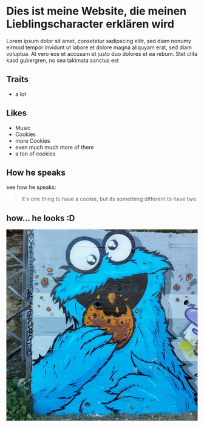 # Dies ist meine Website, die meinen Lieblingscharacter erklären wird

Lorem ipsum dolor sit amet, consetetur sadipscing elitr, sed diam nonumy eirmod tempor invidunt ut labore et dolore magna aliquyam erat, sed diam voluptua. At vero eos et accusam et justo duo dolores et ea rebum. Stet clita kasd gubergren, no sea takimata sanctus est

## Traits
* a lot

## Likes
* Music
* Cookies
* more Cookies
* even much much more of them
* a ton of cookies

## How he speaks
see how he speaks:
> It's one thing to have a cookie,
> but its something different to have two.

## how... he looks :D
<img src="13037547103_2af2804875_z.jpg" />